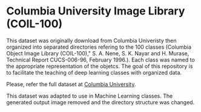 # Columbia University Image Library (COIL-100)

This dataset was originally download from Columbia Univeristy then organized into separated directories refering to the 100 classes (Columbia Object Image Library (COIL-100),"
S. A. Nene, S. K. Nayar and H. Murase, Technical Report CUCS-006-96, February 1996.). Each class was named to the appropriate representation of the objetcs.
The goal of this repository is to facilitate the teaching of deep learning classes with organized data.

Please, refer the full dataset at [Columbia University](https://www.cs.columbia.edu/CAVE/software/softlib/coil-100.php).

This dataset was adapted to use in Machine Learning classes. The generated output image removed and the directory structure was changed.
